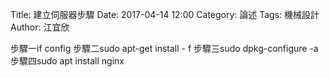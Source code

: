 Title: 建立伺服器步驟
Date: 2017-04-14 12:00
Category: 論述
Tags: 機械設計
Author: 江宜欣

步驟一if config
步驟二sudo apt-get install - f
步驟三sudo dpkg-configure -a
步驟四sudo apt install nginx